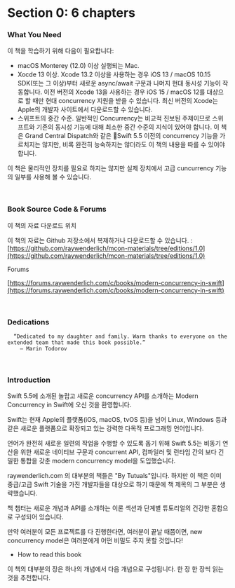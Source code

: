 # Section 0: 6 chapters

### What You Need

이 책을 학습하기 위해 다음이 필요합니다:
- macOS Monterey (12.0) 이상 실행되는 Mac.
- Xocde 13 이상. Xcode 13.2 이상을 사용하는 경우 iOS 13 / macOS 10.15 SDK(또는 그 이상)부터 새로운 async/await 구문과 나머지 현대 동시성 기능이 작동합니다. 이전 버전의 Xcode 13을 사용하는 경우 iOS 15 / macOS 12를 대상으로 할 때만 현대 concurrency 지원을 받을 수 있습니다. 최신 버전의 Xcode는 Apple의 개발자 사이트에서 다운로드할 수 있습니다.
- 스위프트의 중간 수준. 일반적인 Concurrency는 비교적 진보된 주제이므로 스위프트와 기존의 동시성 기능에 대해 최소한 중간 수준의 지식이 있어야 합니다. 이 책은 Grand Central Dispatch와 같은 Swift 5.5 이전의 concurrency 기능을 가르치지는 않지만, 비록 완전히 능숙하지는 않더라도 이 책의 내용을 따를 수 있어야 합니다.

이 책은 물리적인 장치를 필요로 하지는 않지만 실제 장치에서 고급 cuncurrency 기능의 일부를 사용해 볼 수 있습니다.

<br>

### Book Source Code & Forums
이 책의 자료 다운로드 위치

이 책의 자료는 Github 저장소에서 복제하거나 다운로드할 수 있습니다. : [https://github.com/raywenderlich/mcon-materials/tree/editions/1.0](https://github.com/raywenderlich/mcon-materials/tree/editions/1.0)

Forums

[https://forums.raywenderlich.com/c/books/modern-concurrency-in-swift](https://forums.raywenderlich.com/c/books/modern-concurrency-in-swift)

<br>

### Dedications

```
  “Dedicated to my daughter and family. Warm thanks to everyone on the extended team that made this book possible.”
    — Marin Todorov
```

<br>

### Introduction

Swift 5.5에 소개된 놀랍고 새로운 concurrency API를 소개하는 Modern Concurrency in Swift에 오신 것을 환영합니다.

Swift는 현재 Apple의 플랫폼(iOS, macOS, tvOS 등)을 넘어 Linux, Windows 등과 같은 새로운 플랫폼으로 확장되고 있는 강력한 다목적 프로그래밍 언어입니다.

언어가 완전히 새로운 일련의 작업을 수행할 수 있도록 돕기 위해 Swift 5.5는 비동기 연산을 위한 새로운 네이티브 구문과 concurrent API, 컴파일러 및 런타임 간의 보다 긴밀한 통합을 갖춘 modern concurrency model을 도입했습니다.

raywenderlich.com 의 대부분의 책들은 "By Tutuals"입니다. 하지만 이 책은 이미 중급/고급 Swift 기술을 가진 개발자들을 대상으로 하기 때문에 책 제목의 그 부분은 생략했습니다.

책 챕터는 새로운 개념과 API를 소개하는 이론 섹션과 단계별 튜토리얼의 건강한 혼합으로 구성되어 있습니다.

만약 여러분이 모든 프로젝트를 다 진행한다면, 여러분이 끝날 때쯤이면, new concurrency model은 여러분에게 어떤 비밀도 주지 못할 것입니다!


- How to read this book

이 책의 대부분의 장은 하나의 개념에서 다음 개념으로 구성됩니다. 한 장 한 장씩 읽는 것을 추천합니다.
